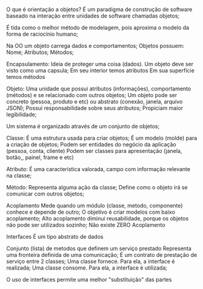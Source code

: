 O que é orientação a objetos?
É um paradigma de construção de software baseado na interação entre unidades de software chamadas objetos;

É tida como o melhor método de modelagem, pois aproxima o modelo da forma de raciocínio humano;

Na OO um objeto carrega dados e comportamentos;
Objetos possuem:
Nome;
Atributos;
Métodos;

Encapsulamento:
Ideia de proteger uma coisa (dados).
Um objeto deve ser visto como uma capsula;
Em seu interior temos atributos
Em sua superfície temos métodos

Objeto:
Uma unidade que possui atributos (informações), comportamento (métodos) e se relacionado com outros objetos;
Um objeto pode ser concreto (pessoa, produto e etc) ou abstrato (conexão, janela, arquivo JSON);
Possui responsabilidade sobre seus atributos;
Propiciam maior legibilidade;

Um sistema é organizado através de um conjunto de objetos;

Classe:
É uma estrutura usada para criar objetos;
É um modelo (molde) para a criação de objetos;
Podem ser entidades do negócio da aplicação (pessoa, conta, cliente)
Podem ser classes para apresentação (janela, botão,, painel, frame e etc)

Atributo:
É uma característica valorada, campo com informação relevante na classe;

Método:
Representa alguma ação da classe;
Define como o objeto irá se comunicar com outros objetos;

Acoplamento
Mede quando um módulo (classe, metodo, componente) conhece e depende de outro;
O objetivo é criar modelos com baixo acoplamento;
Alto acoplamento diminui reusabilidade, porque os objetos não pode ser utilizados sozinho;
Não existe ZERO Acoplamento

Interfaces
É um tipo abstrato de dados

Conjunto (lista) de metodos que definem um serviço prestado
Representa uma fronteira definida de uma comunicação;
É um contrato de prestação de serviço entre 2 classes;
Uma classe fornece. Para ela, a interface é realizada;
Uma classe consome. Para ela, a interface é utilizada;

O uso de interfaces permite uma melhor "substituição" das partes
